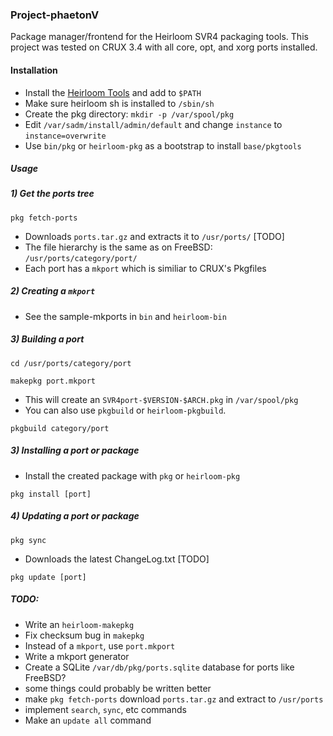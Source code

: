 ### Project-phaetonV
Package manager/frontend for the Heirloom SVR4 packaging tools.
This project was tested on CRUX 3.4 with all core, opt, and xorg ports installed.

#### Installation
* Install the [Heirloom Tools](http://heirloom.sourceforge.net/) and add to `$PATH`
* Make sure heirloom sh is installed to `/sbin/sh`
* Create the pkg directory: `mkdir -p /var/spool/pkg`
* Edit `/var/sadm/install/admin/default` and change `instance` to `instance=overwrite`
* Use `bin/pkg` or `heirloom-pkg` as a bootstrap to install `base/pkgtools`

##### Usage
##### 1) Get the ports tree 

`pkg fetch-ports`

* Downloads `ports.tar.gz` and extracts it to `/usr/ports/` [TODO]
* The file hierarchy is the same as on FreeBSD: `/usr/ports/category/port/`
* Each port has a `mkport` which is similiar to CRUX's Pkgfiles

##### 2) Creating a `mkport`
* See the sample-mkports in `bin` and `heirloom-bin`

##### 3) Building a port

`cd /usr/ports/category/port`

`makepkg port.mkport`

* This will create an `SVR4port-$VERSION-$ARCH.pkg` in `/var/spool/pkg`
* You can also use `pkgbuild` or `heirloom-pkgbuild`. 

`pkgbuild category/port`

##### 3) Installing a port or package
* Install the created package with `pkg` or `heirloom-pkg` 

`pkg install [port]`

##### 4) Updating a port or package
`pkg sync`

* Downloads the latest ChangeLog.txt [TODO]

`pkg update [port]`

##### TODO:
* Write an `heirloom-makepkg`
* Fix checksum bug in `makepkg`
* Instead of a `mkport`, use `port.mkport` 
* Write a mkport generator
* Create a SQLite `/var/db/pkg/ports.sqlite` database for ports like FreeBSD? 
* some things could probably be written better
* make `pkg fetch-ports` download `ports.tar.gz` and extract to `/usr/ports`
* implement `search`, `sync`, etc commands
* Make an `update all` command
